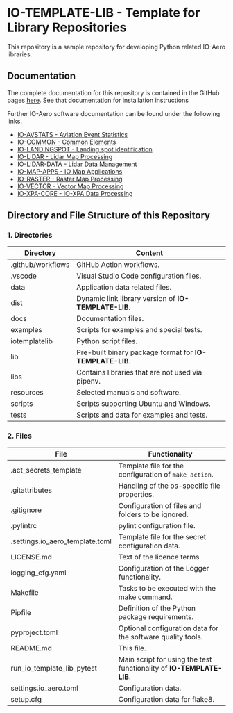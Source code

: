 # IO-TEMPLATE-LIB - Template for Library Repositories

This repository is a sample repository for developing Python related IO-Aero libraries.

## Documentation

The complete documentation for this repository is contained in the GitHub pages [here](https://io-aero.github.io/io-template-lib/). 
See that documentation for installation instructions

Further IO-Aero software documentation can be found under the following links.

- [IO-AVSTATS - Aviation Event Statistics](https://io-aero.github.io/io-avstats/) 
- [IO-COMMON - Common Elements](https://io-aero.github.io/io-common/) 
- [IO-LANDINGSPOT - Landing spot identification](https://io-aero.github.io/io-landingspot/) 
- [IO-LIDAR - Lidar Map Processing](https://io-aero.github.io/io-lidar/) 
- [IO-LIDAR-DATA - Lidar Data Management](https://io-aero.github.io/io-lidar-data/)
- [IO-MAP-APPS - IO Map Applications](https://io-aero.github.io/io-map-apps/) 
- [IO-RASTER - Raster Map Processing](https://io-aero.github.io/io-raster/) 
- [IO-VECTOR - Vector Map Processing](https://io-aero.github.io/io-vector/) 
- [IO-XPA-CORE - IO-XPA Data Processing](https://io-aero.github.io/io-xpa-core/)
<!-- - [IO-TEMPLATE-APP - Template for Application Repositories](https://io-aero.github.io/io-template-app/) -->
<!-- - [IO-TEMPLATE-LIB - Template for Library Repositories](https://io-aero.github.io/io-template-lib/) -->

## Directory and File Structure of this Repository

### 1. Directories

| Directory         | Content                                                  |
|-------------------|----------------------------------------------------------|
| .github/workflows | GitHub Action workflows.                                 |
| .vscode           | Visual Studio Code configuration files.                  |
| data              | Application data related files.                          |
| dist              | Dynamic link library version of **IO-TEMPLATE-LIB**.     |
| docs              | Documentation files.                                     |
| examples          | Scripts for examples and special tests.                  |
| iotemplatelib     | Python script files.                                     |
| lib               | Pre-built binary package format for **IO-TEMPLATE-LIB**. |
| libs              | Contains libraries that are not used via pipenv.         |
| resources         | Selected manuals and software.                           |
| scripts           | Scripts supporting Ubuntu and Windows.                   |
| tests             | Scripts and data for examples and tests.                 |

### 2. Files

| File                            | Functionality                                                        |
|---------------------------------|----------------------------------------------------------------------|
| .act_secrets_template           | Template file for the configuration of ``make action``.              |
| .gitattributes                  | Handling of the os-specific file properties.                         |
| .gitignore                      | Configuration of files and folders to be ignored.                    |
| .pylintrc                       | pylint configuration file.                                           |
| .settings.io_aero_template.toml | Template file for the secret configuration data.                     |
| LICENSE.md                      | Text of the licence terms.                                           |
| logging_cfg.yaml                | Configuration of the Logger functionality.                           |
| Makefile                        | Tasks to be executed with the make command.                          |
| Pipfile                         | Definition of the Python package requirements.                       |
| pyproject.toml                  | Optional configuration data for the software quality tools.          |
| README.md                       | This file.                                                           |
| run_io_template_lib_pytest      | Main script for using the test functionality of **IO-TEMPLATE-LIB**. |
| settings.io_aero.toml           | Configuration data.                                                  |
| setup.cfg                       | Configuration data for flake8.                                       |

